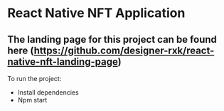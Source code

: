 # React Native NFT Application
## The landing page for this project can be found here (https://github.com/designer-rxk/react-native-nft-landing-page)
To run the project:
* Install dependencies
* Npm start
